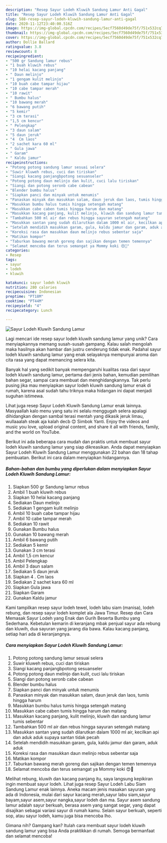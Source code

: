 ```yaml
---
description: "Resep Sayur Lodeh Kluwih Sandung Lamur Anti Gagal"
title: "Resep Sayur Lodeh Kluwih Sandung Lamur Anti Gagal"
slug: 588-resep-sayur-lodeh-kluwih-sandung-lamur-anti-gagal
date: 2020-11-12T23:40:00.516Z
image: https://img-global.cpcdn.com/recipes/5ecf7560d49de75f/751x532cq70/sayur-lodeh-kluwih-sandung-lamur-foto-resep-utama.jpg
thumbnail: https://img-global.cpcdn.com/recipes/5ecf7560d49de75f/751x532cq70/sayur-lodeh-kluwih-sandung-lamur-foto-resep-utama.jpg
cover: https://img-global.cpcdn.com/recipes/5ecf7560d49de75f/751x532cq70/sayur-lodeh-kluwih-sandung-lamur-foto-resep-utama.jpg
author: Dollie Ballard
ratingvalue: 3.8
reviewcount: 8
recipeingredient:
- "500 gr Sandung lamur rebus"
- "1 buah kluwih rebus"
- "10 helai kacang panjang"
- " Daun melinjo"
- "1 gengam kulit melinjo"
- "10 buah cabe tampar hijau"
- "10 cabe tampar merah"
- "10 rawit"
- " Bumbu halus"
- "10 bawang merah"
- "6 bawang putih"
- "5 kemir"
- "3 cm terasi"
- "1,5 cm kencur"
- " Pelengkap"
- "3 daun salam"
- "5 daun jeruk"
- "4  Cm laos"
- "2 sachet kara 60 ml"
- " Gula jawa"
- " Garam"
- " Kaldu jamur"
recipeinstructions:
- "Potong potong sandung lamur sesuai selera"
- "Suwir kluweh rebus, cuci dan tiriskan"
- "Siangi kacang panjangbpotong sesuanseler"
- "Potong potong daun melinjo dan kulit, cuci lalu tiriskan"
- "Siangi dan potong seronb cabe cabean"
- "Blender bumbu halus"
- "Siapkan panci dan minyak untuk menumis"
- "Panaskan minyak dan masukkan salam, daun jeruk dan laos, tumis hingga harum"
- "Masukkan bumbu halus tumis hingga setengah matang"
- "Masukkan cabe caben tumis hingga harum dan matang"
- "Masukkan kacang panjang, kulit melinjo, kluwih dan sandung lamur tumis sebentar"
- "Tambahkan 500 ml air dan rebus hingga sayuran setengah matang"
- "Masukkan santan yang sudah dilarutkan dalam 1000 ml air, kecilkan api dan aduk aduk supaya santan tidak pecah"
- "Setelah mendidih masukkan garam, gula, kaldu jamur dan garam, aduk aduk"
- "Koreksi rasa dan masukkan daun melinjo rebus sebentar saja"
- "Matikan kompor"
- "Taburkan bawang merah goreng dan sajikan dengan temen temennya"
- "Selamat mencoba dan terus semangat ya Mommy koki 😍🙏"
categories:
- Resep
tags:
- sayur
- lodeh
- kluwih

katakunci: sayur lodeh kluwih 
nutrition: 280 calories
recipecuisine: Indonesian
preptime: "PT18M"
cooktime: "PT44M"
recipeyield: "4"
recipecategory: Lunch

---
```



![Sayur Lodeh Kluwih Sandung Lamur](https://img-global.cpcdn.com/recipes/5ecf7560d49de75f/751x532cq70/sayur-lodeh-kluwih-sandung-lamur-foto-resep-utama.jpg)

Lagi mencari ide resep sayur lodeh kluwih sandung lamur yang unik? Cara menyiapkannya memang susah-susah gampang. Kalau salah mengolah maka hasilnya akan hambar dan justru cenderung tidak enak. Padahal sayur lodeh kluwih sandung lamur yang enak selayaknya mempunyai aroma dan cita rasa yang dapat memancing selera kita.

Banyak hal yang sedikit banyak mempengaruhi kualitas rasa dari sayur lodeh kluwih sandung lamur, pertama dari jenis bahan, kemudian pemilihan bahan segar, sampai cara membuat dan menghidangkannya. Tak perlu pusing jika mau menyiapkan sayur lodeh kluwih sandung lamur enak di rumah, karena asal sudah tahu triknya maka hidangan ini dapat menjadi suguhan istimewa.

Lihat juga resep Sayur Lodeh Kluwih Sandung Lamur enak lainnya. Masyaallah kalo menu yang satu ini selalu menggugah selera apalagi dihidangkan dengan sambal terasi mentah yang dikasik jeruk limau, wullaaalah steak aja kalah decb 😊 Simbok Yanti. Enjoy the videos and music you love, upload original content, and share it all with friends, family, and the world on YouTube.


Berikut ini ada beberapa cara mudah dan praktis untuk membuat sayur lodeh kluwih sandung lamur yang siap dikreasikan. Anda dapat menyiapkan Sayur Lodeh Kluwih Sandung Lamur menggunakan 22 bahan dan 18 tahap pembuatan. Berikut ini cara dalam menyiapkan hidangannya.

<!--inarticleads1-->

##### Bahan-bahan dan bumbu yang diperlukan dalam menyiapkan Sayur Lodeh Kluwih Sandung Lamur:

1. Siapkan 500 gr Sandung lamur rebus
1. Ambil 1 buah kluwih rebus
1. Siapkan 10 helai kacang panjang
1. Sediakan  Daun melinjo
1. Sediakan 1 gengam kulit melinjo
1. Ambil 10 buah cabe tampar hijau
1. Ambil 10 cabe tampar merah
1. Sediakan 10 rawit
1. Gunakan  Bumbu halus
1. Gunakan 10 bawang merah
1. Ambil 6 bawang putih
1. Sediakan 5 kemir
1. Gunakan 3 cm terasi
1. Ambil 1,5 cm kencur
1. Ambil  Pelengkap
1. Ambil 3 daun salam
1. Sediakan 5 daun jeruk
1. Siapkan 4 . Cm laos
1. Sediakan 2 sachet kara 60 ml
1. Siapkan  Gula jawa
1. Siapkan  Garam
1. Gunakan  Kaldu jamur


Kami tampilkan resep sayur lodeh tewel, lodeh labu siam (manisa), lodeh rebung, dan resep sayur lodeh komplet ala Jawa Timur. Resep dan Cara Memasak Sayur Lodeh yang Enak dan Gurih Beserta Bumbu yang Sederhana. Kebetulan kemarin di keranjang mbak penjual sayur ada rebung dan kluwih, dua sayuran yang jarang dia bawa. Kalau kacang panjang, setiap hari ada di keranjangnya. 

<!--inarticleads2-->

##### Cara menyiapkan Sayur Lodeh Kluwih Sandung Lamur:

1. Potong potong sandung lamur sesuai selera
1. Suwir kluweh rebus, cuci dan tiriskan
1. Siangi kacang panjangbpotong sesuanseler
1. Potong potong daun melinjo dan kulit, cuci lalu tiriskan
1. Siangi dan potong seronb cabe cabean
1. Blender bumbu halus
1. Siapkan panci dan minyak untuk menumis
1. Panaskan minyak dan masukkan salam, daun jeruk dan laos, tumis hingga harum
1. Masukkan bumbu halus tumis hingga setengah matang
1. Masukkan cabe caben tumis hingga harum dan matang
1. Masukkan kacang panjang, kulit melinjo, kluwih dan sandung lamur tumis sebentar
1. Tambahkan 500 ml air dan rebus hingga sayuran setengah matang
1. Masukkan santan yang sudah dilarutkan dalam 1000 ml air, kecilkan api dan aduk aduk supaya santan tidak pecah
1. Setelah mendidih masukkan garam, gula, kaldu jamur dan garam, aduk aduk
1. Koreksi rasa dan masukkan daun melinjo rebus sebentar saja
1. Matikan kompor
1. Taburkan bawang merah goreng dan sajikan dengan temen temennya
1. Selamat mencoba dan terus semangat ya Mommy koki 😍🙏


Melihat rebung, kluwih dan kacang panjang itu, saya langsung kepikiran ingin membuat sayur lodeh. Lihat juga resep Sayur Lodeh Labu Siam Sandung Lamur enak lainnya. Aneka macam jenis masakan sayuran yang ada di Indonesia, mulai dari sayur kacang merah,sayur labu siam,sayur bayam,sayur asem,sayur nangka,sayur lodeh dan ma. Sayur asem sandung lamur adalah sayur berkuah, berasa asem yang sangat segar, yang dapat disajikan sebagai variasi sayur di rumah kamu. Selain sayur berkuah, seperti sop, atau sayur lodeh, kamu juga bisa mencoba lho. 

Gimana nih? Gampang kan? Itulah cara membuat sayur lodeh kluwih sandung lamur yang bisa Anda praktikkan di rumah. Semoga bermanfaat dan selamat mencoba!
